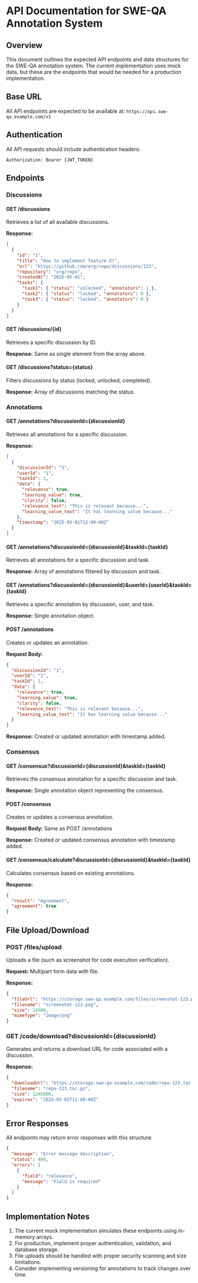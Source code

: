 
# API Documentation for SWE-QA Annotation System

## Overview

This document outlines the expected API endpoints and data structures for the SWE-QA annotation system. The current implementation uses mock data, but these are the endpoints that would be needed for a production implementation.

## Base URL

All API endpoints are expected to be available at: `https://api.swe-qa.example.com/v1`

## Authentication

All API requests should include authentication headers:
```
Authorization: Bearer {JWT_TOKEN}
```

## Endpoints

### Discussions

#### GET /discussions
Retrieves a list of all available discussions.

**Response:**
```json
[
  {
    "id": "1",
    "title": "How to implement feature X?",
    "url": "https://github.com/org/repo/discussions/123",
    "repository": "org/repo",
    "createdAt": "2025-05-01",
    "tasks": {
      "task1": { "status": "unlocked", "annotators": 1 },
      "task2": { "status": "locked", "annotators": 0 },
      "task3": { "status": "locked", "annotators": 0 }
    }
  }
]
```

#### GET /discussions/{id}
Retrieves a specific discussion by ID.

**Response:**
Same as single element from the array above.

#### GET /discussions?status={status}
Filters discussions by status (locked, unlocked, completed).

**Response:**
Array of discussions matching the status.

### Annotations

#### GET /annotations?discussionId={discussionId}
Retrieves all annotations for a specific discussion.

**Response:**
```json
[
  {
    "discussionId": "1",
    "userId": "1",
    "taskId": 1,
    "data": {
      "relevance": true,
      "learning_value": true,
      "clarity": false,
      "relevance_text": "This is relevant because...",
      "learning_value_text": "It has learning value because..."
    },
    "timestamp": "2025-05-01T12:00:00Z"
  }
]
```

#### GET /annotations?discussionId={discussionId}&taskId={taskId}
Retrieves all annotations for a specific discussion and task.

**Response:**
Array of annotations filtered by discussion and task.

#### GET /annotations?discussionId={discussionId}&userId={userId}&taskId={taskId}
Retrieves a specific annotation by discussion, user, and task.

**Response:**
Single annotation object.

#### POST /annotations
Creates or updates an annotation.

**Request Body:**
```json
{
  "discussionId": "1",
  "userId": "1",
  "taskId": 1,
  "data": {
    "relevance": true,
    "learning_value": true,
    "clarity": false,
    "relevance_text": "This is relevant because...",
    "learning_value_text": "It has learning value because..."
  }
}
```

**Response:**
Created or updated annotation with timestamp added.

### Consensus

#### GET /consensus?discussionId={discussionId}&taskId={taskId}
Retrieves the consensus annotation for a specific discussion and task.

**Response:**
Single annotation object representing the consensus.

#### POST /consensus
Creates or updates a consensus annotation.

**Request Body:**
Same as POST /annotations

**Response:**
Created or updated consensus annotation with timestamp added.

#### GET /consensus/calculate?discussionId={discussionId}&taskId={taskId}
Calculates consensus based on existing annotations.

**Response:**
```json
{
  "result": "Agreement",
  "agreement": true
}
```

## File Upload/Download

### POST /files/upload
Uploads a file (such as screenshot for code execution verification).

**Request:**
Multipart form data with file.

**Response:**
```json
{
  "fileUrl": "https://storage.swe-qa.example.com/files/screenshot-123.png",
  "filename": "screenshot-123.png",
  "size": 24500,
  "mimeType": "image/png"
}
```

### GET /code/download?discussionId={discussionId}
Generates and returns a download URL for code associated with a discussion.

**Response:**
```json
{
  "downloadUrl": "https://storage.swe-qa.example.com/code/repo-123.tar.gz",
  "filename": "repo-123.tar.gz",
  "size": 1245000,
  "expires": "2025-05-02T12:00:00Z"
}
```

## Error Responses

All endpoints may return error responses with this structure:

```json
{
  "message": "Error message description",
  "status": 400,
  "errors": [
    {
      "field": "relevance",
      "message": "Field is required"
    }
  ]
}
```

## Implementation Notes

1. The current mock implementation simulates these endpoints using in-memory arrays.
2. For production, implement proper authentication, validation, and database storage.
3. File uploads should be handled with proper security scanning and size limitations.
4. Consider implementing versioning for annotations to track changes over time.
